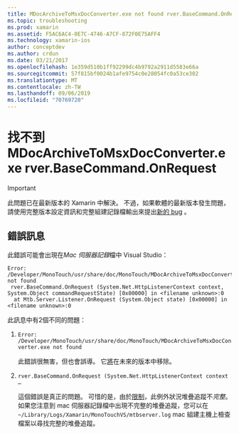 ```yaml
---
title: MDocArchiveToMsxDocConverter.exe not found rver.BaseCommand.OnRequest
ms.topic: troubleshooting
ms.prod: xamarin
ms.assetid: F5AC6AC4-0E7C-4746-A7CF-872F0E75AFF4
ms.technology: xamarin-ios
author: conceptdev
ms.author: crdun
ms.date: 03/21/2017
ms.openlocfilehash: 1e359d510b1ff92299dc4b9792a2911d5583e66a
ms.sourcegitcommit: 57f815bf0024b1afe9754c0e28054fc0a53ce302
ms.translationtype: MT
ms.contentlocale: zh-TW
ms.lasthandoff: 09/06/2019
ms.locfileid: "70769720"
---
```

# <a name="mdocarchivetomsxdocconverterexe-not-found-rverbasecommandonrequest"></a>找不到 MDocArchiveToMsxDocConverter.exe rver.BaseCommand.OnRequest

> [!IMPORTANT]
> 此問題已在最新版本的 Xamarin 中解決。 不過，如果軟體的最新版本發生問題，請使用完整版本設定資訊和完整組建記錄檔輸出來提出[新的 bug](~/cross-platform/troubleshooting/questions/howto-file-bug.md) 。

## <a name="error-message"></a>錯誤訊息

此錯誤可能會出現在*Mac 伺服器記錄*檔中 Visual Studio：

```
Error: /Developer/MonoTouch/usr/share/doc/MonoTouch/MDocArchiveToMsxDocConverter.exe not found
 rver.BaseCommand.OnRequest (System.Net.HttpListenerContext context, System.Object commandRequestState) [0x00000] in <filename unknown>:0
  at Mtb.Server.Listener.OnRequest (System.Object state) [0x00000] in <filename unknown>:0
```

此訊息中有2個不同的問題：

1. `Error: /Developer/MonoTouch/usr/share/doc/MonoTouch/MDocArchiveToMsxDocConverter.exe not found`

    此錯誤很無害，但也會誤導。 它[將](https://bugzilla.xamarin.com/show_bug.cgi?id=21667)在未來的版本中移除。

2. `rver.BaseCommand.OnRequest (System.Net.HttpListenerContext context …`

    這個錯誤是真正的問題。 可惜的是，由於[限制](https://bugzilla.xamarin.com/show_bug.cgi?id=22080)，此例外狀況堆疊追蹤不*完整*。 如果您注意到 mac 伺服器記錄檔中出現不完整的堆疊追蹤，您可以在`~/Library/Logs/Xamarin/MonoTouchVS/mtbserver.log` mac 組建主機上檢查檔案以尋找完整的堆疊追蹤。
